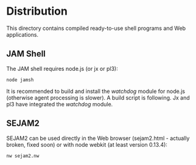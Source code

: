 # Distribution

This directory contains compiled ready-to-use shell programs and Web applications.

## JAM Shell

The JAM shell requires node.js (or jx or pl3):

```
node jamsh
```

It is recommended to build and install the *watchdog* module for node.js (otherwise agent processing is slower). A build script is following. Jx and pl3 have integrated the *watchdog* module.

## SEJAM2

SEJAM2 can be used directly in the Web browser (sejam2.html - actually broken, fixed soon) or with node webkit (at least version 0.13.4):

```
nw sejam2.nw
```
